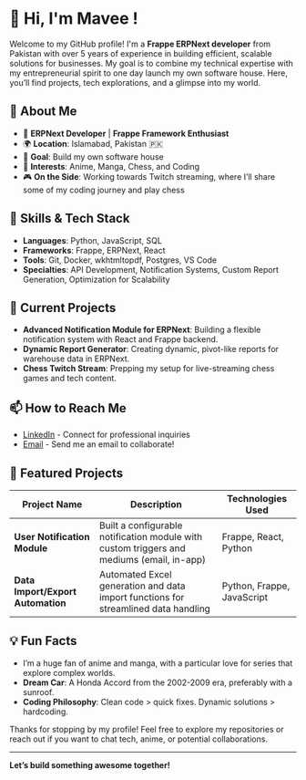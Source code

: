 # 👋 Hi, I'm Mavee !

Welcome to my GitHub profile! I'm a **Frappe ERPNext developer** from Pakistan with over 5 years of experience in building efficient, scalable solutions for businesses. My goal is to combine my technical expertise with my entrepreneurial spirit to one day launch my own software house. Here, you’ll find projects, tech explorations, and a glimpse into my world.

## 🌟 About Me

- 💼 **ERPNext Developer** | **Frappe Framework Enthusiast**
- 🌍 **Location**: Islamabad, Pakistan 🇵🇰
- 🎯 **Goal**: Build my own software house
- 🎥 **Interests**: Anime, Manga, Chess, and Coding
- 🎮 **On the Side**: Working towards Twitch streaming, where I’ll share some of my coding journey and play chess

## 🔧 Skills & Tech Stack

- **Languages**: Python, JavaScript, SQL
- **Frameworks**: Frappe, ERPNext, React
- **Tools**: Git, Docker, wkhtmltopdf, Postgres, VS Code
- **Specialties**: API Development, Notification Systems, Custom Report Generation, Optimization for Scalability

## 🌱 Current Projects

- **Advanced Notification Module for ERPNext**: Building a flexible notification system with React and Frappe backend.
- **Dynamic Report Generator**: Creating dynamic, pivot-like reports for warehouse data in ERPNext.
- **Chess Twitch Stream**: Prepping my setup for live-streaming chess games and tech content.

## 📫 How to Reach Me

- [LinkedIn](https://www.linkedin.com/in/ameer-muavia-shah/) - Connect for professional inquiries
- [Email](mailto:mavee.shah@hotmail.com) - Send me an email to collaborate!

## 🚀 Featured Projects

| Project Name      | Description                                                                                      | Technologies Used         |
|-------------------|--------------------------------------------------------------------------------------------------|----------------------------|
| **User Notification Module** | Built a configurable notification module with custom triggers and mediums (email, in-app) | Frappe, React, Python      |
| **Data Import/Export Automation** | Automated Excel generation and data import functions for streamlined data handling | Python, Frappe, JavaScript |

## 💡 Fun Facts

- I’m a huge fan of anime and manga, with a particular love for series that explore complex worlds.
- **Dream Car**: A Honda Accord from the 2002-2009 era, preferably with a sunroof. 
- **Coding Philosophy**: Clean code > quick fixes. Dynamic solutions > hardcoding.

Thanks for stopping by my profile! Feel free to explore my repositories or reach out if you want to chat tech, anime, or potential collaborations.

---

**Let’s build something awesome together!**
